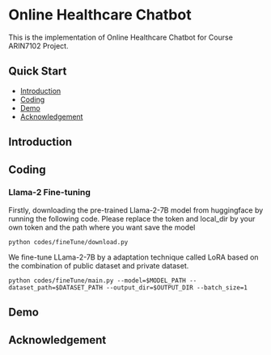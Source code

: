 ﻿# Online Healthcare Chatbot

 This is the implementation of Online Healthcare Chatbot for Course ARIN7102 Project.

 ## Quick Start

- [Introduction](#Introduction)
- [Coding](#Coding)
- [Demo](#Demo)
- [Acknowledgement](#Acknowledgement)
  

## Introduction

## Coding
### Llama-2 Fine-tuning
Firstly, downloading the pre-trained Llama-2-7B model from huggingface by running the following code. Please replace the token and local_dir by your own token and the path where you want save the model
```
python codes/fineTune/download.py
```

We fine-tune LLama-2-7B by a adaptation technique called LoRA based on the combination of public dataset and private dataset. 

```
python codes/fineTune/main.py --model=$MODEL_PATH --dataset_path=$DATASET_PATH --output_dir=$OUTPUT_DIR --batch_size=1
```

## Demo

## Acknowledgement
